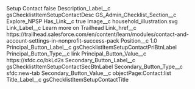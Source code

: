 <?xml version="1.0" encoding="UTF-8"?>
<CustomMetadata xmlns="http://soap.sforce.com/2006/04/metadata" xmlns:xsi="http://www.w3.org/2001/XMLSchema-instance" xmlns:xsd="http://www.w3.org/2001/XMLSchema">
    <label>Setup Contact</label>
    <protected>false</protected>
    <values>
        <field>Description_Label__c</field>
        <value xsi:type="xsd:string">gsChecklistItemSetupContactDesc</value>
    </values>
    <values>
        <field>GS_Admin_Checklist_Section__c</field>
        <value xsi:type="xsd:string">Explore_NPSP</value>
    </values>
    <values>
        <field>Has_Link__c</field>
        <value xsi:type="xsd:boolean">true</value>
    </values>
    <values>
        <field>Image__c</field>
        <value xsi:type="xsd:string">household_illustration.svg</value>
    </values>
    <values>
        <field>Link_Label__c</field>
        <value xsi:type="xsd:string">Learn more on Trailhead</value>
    </values>
    <values>
        <field>Link_href__c</field>
        <value xsi:type="xsd:string">https://trailhead.salesforce.com/en/content/learn/modules/contact-and-account-settings-in-nonprofit-success-pack</value>
    </values>
    <values>
        <field>Position__c</field>
        <value xsi:type="xsd:double">1.0</value>
    </values>
    <values>
        <field>Principal_Button_Label__c</field>
        <value xsi:type="xsd:string">gsChecklistItemSetupContactPriBtnLabel</value>
    </values>
    <values>
        <field>Principal_Button_Type__c</field>
        <value xsi:type="xsd:string">link</value>
    </values>
    <values>
        <field>Principal_Button_Value__c</field>
        <value xsi:type="xsd:string">https://sfdc.co/bkLd2s</value>
    </values>
    <values>
        <field>Secondary_Button_Label__c</field>
        <value xsi:type="xsd:string">gsChecklistItemSetupContactSecBtnLabel</value>
    </values>
    <values>
        <field>Secondary_Button_Type__c</field>
        <value xsi:type="xsd:string">sfdc:new-tab</value>
    </values>
    <values>
        <field>Secondary_Button_Value__c</field>
        <value xsi:type="xsd:string">objectPage:Contact:list</value>
    </values>
    <values>
        <field>Title_Label__c</field>
        <value xsi:type="xsd:string">gsChecklistItemSetupContactTitle</value>
    </values>
</CustomMetadata>
